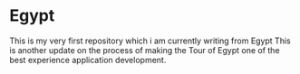 # Egypt
This is my very first repository which i am currently writing from Egypt
This is another update on the process of making the Tour of Egypt one of the best experience application development.
